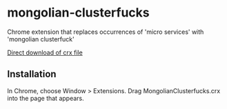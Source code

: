 mongolian-clusterfucks
=============

Chrome extension that replaces occurrences of 'micro services' with 'mongolian clusterfuck'

[Direct download of crx file](https://github.com/danbarua/mongolian-clusterfucks/blob/master/MongolianClusterFucks.crx?raw=true)


Installation
------------

In Chrome, choose Window > Extensions.  Drag MongolianClusterfucks.crx into the page that appears.
